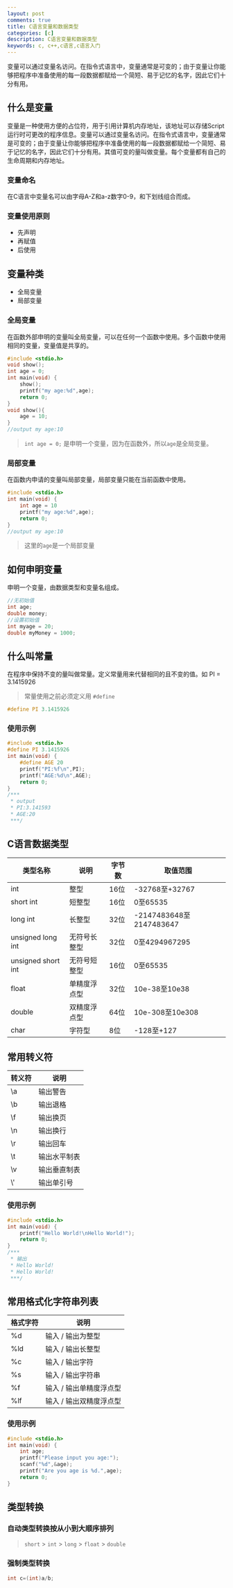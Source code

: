 ```yaml
---
layout: post
comments: true
title: C语言变量和数据类型
categories: [c]
description: C语言变量和数据类型
keywords: c, c++,c语言,c语言入门
---
```

变量可以通过变量名访问。在指令式语言中，变量通常是可变的；由于变量让你能够把程序中准备使用的每一段数据都赋给一个简短、易于记忆的名字，因此它们十分有用。

## 什么是变量
变量是一种使用方便的占位符，用于引用计算机内存地址，该地址可以存储Script运行时可更改的程序信息。变量可以通过变量名访问。在指令式语言中，变量通常是可变的；由于变量让你能够把程序中准备使用的每一段数据都赋给一个简短、易于记忆的名字，因此它们十分有用。其值可变的量叫做变量。每个变量都有自己的生命周期和内存地址。

### 变量命名
在C语言中变量名可以由字母A-Z和a-z数字0-9，和下划线组合而成。

### 变量使用原则
- 先声明
- 再赋值
- 后使用

## 变量种类
- 全局变量
- 局部变量

### 全局变量
在函数外部申明的变量叫全局变量，可以在任何一个函数中使用。多个函数中使用相同的变量，变量值是共享的。

```c
#include <stdio.h>
void show();
int age = 0;
int main(void) {
	show();
	printf("my age:%d",age);
	return 0;
}
void show(){
    age = 10;
}
//output my age:10
```

> `int age = 0;` 是申明一个变量，因为在函数外，所以`age`是全局变量。

### 局部变量
在函数内申请的变量叫局部变量，局部变量只能在当前函数中使用。

```c
#include <stdio.h>
int main(void) {
	int age = 10
	printf("my age:%d",age);
	return 0;
}
//output my age:10
```

> 这里的`age`是一个局部变量

## 如何申明变量
申明一个变量，由数据类型和变量名组成。

```c
//无初始值
int age;
double money;
//设置初始值
int myage = 20;
double myMoney = 1000;
```

## 什么叫常量
在程序中保持不变的量叫做常量。定义常量用来代替相同的且不变的值。如 PI = 3.1415926

> 常量使用之前必须定义用 `#define`

```c
#define PI 3.1415926
```

### 使用示例

```c
#include <stdio.h>
#define PI 3.1415926
int main(void) {
    #define AGE 20
    printf("PI:%f\n",PI);
    printf("AGE:%d\n",AGE);
    return 0;
}
/***
 * output
 * PI:3.141593
 * AGE:20
 ***/
```

## C语言数据类型
<table>
	<thead>
		<tr>
			<th>类型名称</th>
			<th>说明</th>
			<th>字节数</th>
			<th>取值范围</th>
		</tr>
	</thead>
	<tbody>
		<tr>
			<td>int</td>
			<td>整型</td>
			<td>16位</td>
			<td>-32768至+32767</td>
		</tr>
		<tr>
			<td>short int</td>
			<td>短整型</td>
			<td>16位</td>
			<td>0至65535</td>
		</tr>
		<tr>
			<td>long int</td>
			<td>长整型</td>
			<td>32位</td>
			<td>-2147483648至2147483647</td>
		</tr>
		<tr>
			<td>unsigned long int</td>
			<td>无符号长整型</td>
			<td>32位</td>
			<td>0至4294967295</td>
		</tr>
		<tr>
			<td>unsigned short int</td>
			<td>无符号短整型</td>
			<td>16位</td>
			<td>0至65535</td>
		</tr>
		<tr>
			<td>float</td>
			<td>单精度浮点型</td>
			<td>32位</td>
			<td>10e-38至10e38</td>
		</tr>
		<tr>
			<td>double</td>
			<td>双精度浮点型</td>
			<td>64位</td>
			<td>10e-308至10e308</td>
		</tr>
		<tr>
			<td>char</td>
			<td>字符型</td>
			<td>8位</td>
			<td>-128至+127</td>
		</tr>
	</tbody>
</table>

## 常用转义符
<table>
	<thead>
		<tr>
			<th>转义符</th>
			<th>说明</th>
		</tr>
	</thead>
	<tbody>
		<tr>
			<td>\a</td>
			<td>输出警告</td>
		</tr>
		<tr>
			<td>\b</td>
			<td>输出退格</td>
		</tr>
		<tr>
			<td>\f</td>
			<td>输出换页</td>
		</tr>
		<tr>
			<td>\n</td>
			<td>输出换行</td>
		</tr>
		<tr>
			<td>\r</td>
			<td>输出回车</td>
		</tr>
		<tr>
			<td>\t</td>
			<td>输出水平制表</td>
		</tr>
		<tr>
			<td>\v</td>
			<td>输出垂直制表</td>
		</tr>
		<tr>
			<td>\'</td>
			<td>输出单引号</td>
		</tr>
	</tbody>
</table>

### 使用示例
```c
#include <stdio.h>
int main(void) { 
	printf("Hello World!\nHello World!");
	return 0;
}
/***
 * 输出
 * Hello World!
 * Hello World!
 ***/
```

## 常用格式化字符串列表
<table>
	<thead>
		<tr>
			<th>格式字符</th>
			<th>说明</th>
		</tr>
	</thead>
	<tbody>
		<tr>
			<td>%d</td>
			<td>输入 / 输出为整型</td>
		</tr>
		<tr>
			<td>%ld</td>
			<td>输入 / 输出长整型</td>
		</tr>
		<tr>
			<td>%c</td>
			<td>输入 / 输出字符</td>
		</tr>
		<tr>
			<td>%s</td>
			<td>输入 / 输出字符串</td>
		</tr>
		<tr>
			<td>%f</td>
			<td>输入 / 输出单精度浮点型</td>
		</tr>
		<tr>
			<td>%lf</td>
			<td>输入 / 输出双精度浮点型</td>
		</tr>
	</tbody>
</table>

### 使用示例
```c
#include <stdio.h>
int main(void) { 
    int age;
    printf("Please input you age:");
    scanf("%d",&age);
    printf("Are you age is %d.",age);
    return 0;
}
```

## 类型转换

### 自动类型转换按从小到大顺序排列
> `short` > `int` > `long` > `float` > `double`

### 强制类型转换
```c
int c=(int)a/b;
```
